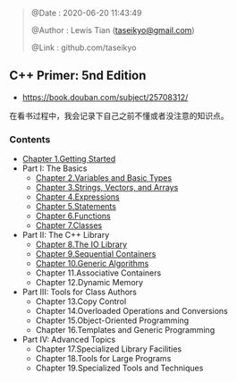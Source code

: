 > @Date    : 2020-06-20 11:43:49
>
> @Author  : Lewis Tian (taseikyo@gmail.com)
>
> @Link    : github.com/taseikyo

## C++ Primer: 5nd Edition

- https://book.douban.com/subject/25708312/

在看书过程中，我会记录下自己之前不懂或者没注意的知识点。

### Contents

- [Chapter 1.Getting Started](src/01.getting-started.md)
- Part I: The Basics
	- [Chapter 2.Variables and Basic Types](src/02.variables-and-basic-types.md)
	- [Chapter 3.Strings, Vectors, and Arrays](src/03.strings-vectors-and-arrays.md)
	- [Chapter 4.Expressions](src/04.expressions.md)
	- [Chapter 5.Statements](src/05.statements.md)
	- [Chapter 6.Functions](src/06.functions.md)
	- [Chapter 7.Classes](src/07.classes.md)
- Part II: The C++ Library
	- [Chapter 8.The IO Library](src/08.the-io-library.md)
	- [Chapter 9.Sequential Containers](src/09.sequential-containers.md)
	- [Chapter 10.Generic Algorithms](src/10.generic-algorithms.md)
	- Chapter 11.Associative Containers
	- Chapter 12.Dynamic Memory
- Part III: Tools for Class Authors
	- Chapter 13.Copy Control
	- Chapter 14.Overloaded Operations and Conversions
	- Chapter 15.Object-Oriented Programming
	- Chapter 16.Templates and Generic Programming
- Part IV: Advanced Topics
	- Chapter 17.Specialized Library Facilities
	- Chapter 18.Tools for Large Programs
	- Chapter 19.Specialized Tools and Techniques